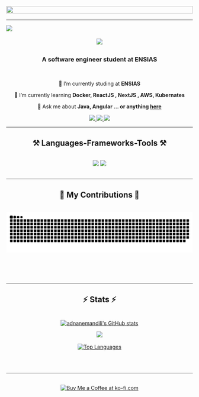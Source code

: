 <img src="https://media.giphy.com/media/H5x3pKOwwtgY96TuZ1/giphy.gif" width="100%" height="30%">

<br/>
<hr/>

<img align="left" src="https://visitor-badge.laobi.icu/badge?page_id=adnanemandili.adnanemandili" />

<h1 align="center">
    <img src="https://readme-typing-svg.herokuapp.com/?font=Righteous&size=35&center=true&vCenter=true&width=500&height=70&duration=4000&lines=Hi+There!+👋;+I'm+Adnane+Mandili!;" />
</h1>

<h3 align="center">A software engineer student at ENSIAS </h3>

<br/>

<div align="center">
 
 🔭 I’m currently studing at **ENSIAS**
 
 🌱 I’m currently learning **Docker, ReactJS , NextJS , AWS, Kubernates**

💬 Ask me about **Java, Angular ... or anything [here](https://github.com/adnanemandili)**


 </div>
 
<div align="center"> 
  <a href="mailto:adnanemandili@gmail.com">
    <img src="https://img.shields.io/badge/Gmail-333333?style=for-the-badge&logo=gmail&logoColor=red" />
  </a>
  <a href="https://linkedin.com/in/adnane-mandili-12997b251" target="_blank">
    <img src="https://img.shields.io/badge/LinkedIn-0077B5?style=for-the-badge&logo=linkedin&logoColor=white" target="_blank" />
  </a>
  <a href="https://adnanemandili.github.io" target="_blank">
     <img src="https://img.shields.io/badge/Portfolio-FF5722?style=for-the-badge&logo=todoist&logoColor=white" target="_blank" /> <!-- sqlite, safari, google-chrome are other good icon options -->
  </a>
</div>

 <hr/>
 
<h2 align="center">⚒️ Languages-Frameworks-Tools ⚒️</h2>
<br/>
<div align="center">
    <img src="https://skillicons.dev/icons?i=react,bootstrap,html,css,tailwind,git,angular,threejs,vite,nextjs" />
    <img src="https://skillicons.dev/icons?i=python,javascript,typescript,c,java,mysql,flask,postgres,spring,postman" /><br>
</div>

<br/>
<hr/>

<div align="center">
  <h2>🐍 My Contributions 🐍</h2>
  <br>
  <img alt="snake eating my contributions" src="https://raw.githubusercontent.com/adnanemandili/adnanemandili/output/github-contribution-grid-snake.svg" />
  
  <br/><br/><br/>
</div>

<hr/>

<h2 align="center">⚡ Stats ⚡</h2>
<br>
<div align=center>
  <a href="http://www.github.com/adnanemandili"><img src="https://github-readme-stats.vercel.app/api?username=adnanemandili&show_icons=true&hide=&count_private=true&title_color=0891b2&text_color=10b981&icon_color=3382ed&bg_color=0f172a&hide_border=true&show_icons=true" alt="adnanemandili's GitHub stats" /></a>

<a href="http://www.github.com/adnanemandili"><img src="https://github-readme-streak-stats.herokuapp.com/?user=adnanemandili&stroke=10b981&background=0f172a&ring=0891b2&fire=0891b2&currStreakNum=10b981&currStreakLabel=0891b2&sideNums=10b981&sideLabels=10b981&dates=10b981&hide_border=true" /></a>

<a href="https://github.com/adnanemandili" align="left"><img src="https://github-readme-stats.vercel.app/api/top-langs/?username=adnanemandili&langs_count=10&title_color=0891b2&text_color=10b981&icon_color=3382ed&bg_color=0f172a&hide_border=true&locale=en&custom_title=Top%20%Languages" alt="Top Languages" /></a>
</div>

<br/><br/>

<hr/>

<br/>

<div align="center">
<a href='https://ko-fi.com/adnanemandili' target='_blank'><img height='64' style='border:0px;height:64px;' src='https://storage.ko-fi.com/cdn/kofi1.png?v=3' border='0' alt='Buy Me a Coffee at ko-fi.com' /></a>
</div>

<br/>
